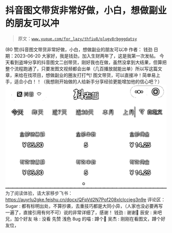 # 抖音图文带货非常好做，小白，想做副业的朋友可以冲

> 原文：[`www.yuque.com/for_lazy/thfiu8/plugv8rbgggdatsy`](https://www.yuque.com/for_lazy/thfiu8/plugv8rbgggdatsy)

<ne-h2 id="3103d639" data-lake-id="3103d639"><ne-heading-ext><ne-heading-anchor></ne-heading-anchor><ne-heading-fold></ne-heading-fold></ne-heading-ext><ne-heading-content><ne-text id="u9120f36b">(80 赞)抖音图文带货非常好做，小白，想做副业的朋友可以冲</ne-text></ne-heading-content></ne-h2> <ne-p id="uaef754f6" data-lake-id="uaef754f6"><ne-text id="u21cbe824">作者： 钱劲</ne-text></ne-p> <ne-p id="ub5960296" data-lake-id="ub5960296"><ne-text id="ua51ba90c">日期：2023-06-20</ne-text></ne-p> <ne-p id="u0a702e4b" data-lake-id="u0a702e4b"><ne-text id="ude5a2d6f">大家好，我是钱劲，加入生财两年了，这是我第一次发帖。</ne-text></ne-p> <ne-p id="ud769b7b6" data-lake-id="ud769b7b6"><ne-text id="u266c913f">今天看到盗坤分享的抖音图文二创带货，刚好我也在做，虽然没拿到大结果，但算把整个流程跑通了，只要发图文视频都会出单（几百播放就能出单）所以写这篇文章，来给在找项目，想做副业的圈友打打气!</ne-text></ne-p> <ne-p id="u61d2a808" data-lake-id="u61d2a808"><ne-text id="u616f3edd" ne-bold="true">图文带货，可以直接冲！简单易上手，适合小白！！</ne-text><ne-text id="u31d34894">（我想刚开始做的人给新手分享经验更能增加他的信心吧？）</ne-text></ne-p> <ne-p id="u09927fbb" data-lake-id="u09927fbb"><ne-card data-card-name="image" data-card-type="inline" id="z7f16" data-event-boundary="card">![](img/da76a495af486d940fdbc53452534fea.png)</ne-card></ne-p> <ne-p id="uefa5ce57" data-lake-id="uefa5ce57"><ne-text id="u12faa315" style="background-color: rgb(255, 255, 255); color: rgb(47, 48, 52);">为了阅读体验，请大家移步飞书：</ne-text></ne-p> <ne-p id="u6a61b6f3" data-lake-id="u6a61b6f3">[<ne-text id="u243aaf47">https://auyrlu2gke.feishu.cn/docx/QFpVd2N7Pof208xlclccjeg3n9e</ne-text>](https://auyrlu2gke.feishu.cn/docx/QFpVd2N7Pof208xlclccjeg3n9e)</ne-p> <ne-hole id="uca9e10c5" data-lake-id="uca9e10c5"><ne-card data-card-name="hr" data-card-type="block" id="YrFo9" data-event-boundary="card"><ne-p id="u86cc6ff6" data-lake-id="u86cc6ff6"><ne-text id="u4c5e671b">评论区：</ne-text></ne-p> <ne-p id="uc6eb3cdb" data-lake-id="uc6eb3cdb"><ne-text id="u978ca8cc">Sugar : 都有标明出处，不算抄袭，去重技巧都是大同小异，（人家也没必要再写一遍了，直接引用有何不可）说的非常详细了，感谢！</ne-text> <ne-text id="u694d393c">钱劲 : 谢谢🙏</ne-text> <ne-text id="u2384b86e">辰安 : 来吧兄，加个好友</ne-text> <ne-text id="u7e13dbda">咏 : 没看 先赞</ne-text> <ne-text id="u8de6b218">浅色 8ug 的喵 : 蹲个🚪</ne-text> <ne-text id="u19025817">吴杰 : 刚刚在看图文，蹲个好友位，</ne-text></ne-p></ne-card></ne-hole>